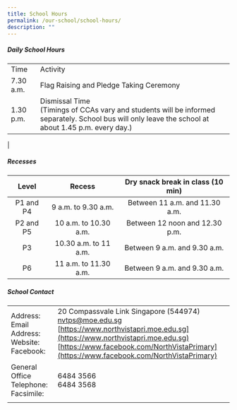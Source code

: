 ```yaml
---
title: School Hours
permalink: /our-school/school-hours/
description: ""
---
```

##### Daily School Hours

|  |  |
|---|---|
| Time | Activity|
| 7.30 a.m. | Flag Raising and Pledge Taking Ceremony |
| 1.30 p.m. | Dismissal Time <br> (Timings of CCAs vary and students will be informed separately. School bus will only leave the school at about 1.45 p.m. every day.) 
|

##### Recesses

| Level | Recess | Dry snack break in class (10 min) |
|:---:|:---:|:---:|
| P1 and P4  | 9 a.m. to 9.30 a.m. | Between 11 a.m. and 11.30 a.m. |
| P2 and P5  | 10 a.m. to 10.30 a.m. | Between 12 noon and 12.30 p.m. |
|  P3 | 10.30 a.m. to 11 a.m.  | Between 9 a.m. and 9.30 a.m.   |
|  P6 | 11 a.m. to 11.30 a.m.  | Between 9 a.m. and 9.30 a.m.    |

##### School Contact

|  |  |
|---|---|
| Address: <br>Email Address: <br> Website:<br> Facebook: | 20 Compassvale Link Singapore (544974) <br>  nvtps@moe.edu.sg <br> [https://www.northvistapri.moe.edu.sg](https://www.northvistapri.moe.edu.sg) <br>[https://www.facebook.com/NorthVistaPrimary](https://www.facebook.com/NorthVistaPrimary) |
| General Office Telephone: <br> Facsimile: | 6484 3566  <br> 6484 3568 |
|  |  |